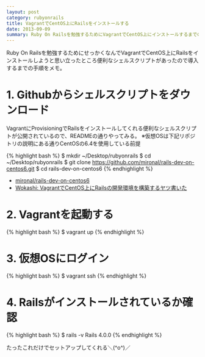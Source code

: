 ```yaml
---
layout: post
category: rubyonrails
title: VagrantでCentOS上にRailsをインストールする
date: 2013-09-09
summary: Ruby On Railsを勉強するためにVagrantでCentOS上にインストールするまでのメモ。
---
```


Ruby On Railsを勉強するためにせっかくなんでVagrantでCentOS上にRailsをインストールしようと思い立ったところ便利なシェルスクリプトがあったので導入するまでの手順をメモ。

# 1. Githubからシェルスクリプトをダウンロード

VagrantにProvisioningでRailsをインストールしてくれる便利なシェルスクリプトが公開されているので、READMEの通りやってみる。
※仮想OSは下記リポジトリの説明にある通りCentOSの6.4を使用している前提

{% highlight bash %}
$ mkdir ~/Desktop/rubyonrails
$ cd ~/Desktop/rubyonrails
$ git clone https://github.com/mironal/rails-dev-on-centos6.git
$ cd rails-dev-on-centos6
{% endhighlight %}

* [mironal/rails-dev-on-centos6](https://github.com/mironal/rails-dev-on-centos6 'mironal/rails-dev-on-centos6')
* [Wokashi: VagrantでCentOS上にRailsの開発環境を構築するヤツ書いた](http://mironal-memo.blogspot.jp/2013/09/vagrant-rails-dev.html 'Wokashi: VagrantでCentOS上にRailsの開発環境を構築するヤツ書いた')

# 2. Vagrantを起動する

{% highlight bash %}
$ vagrant up
{% endhighlight %}

# 3. 仮想OSにログイン

{% highlight bash %}
$ vagrant ssh
{% endhighlight %}

# 4. Railsがインストールされているか確認

{% highlight bash %}
$ rails -v
Rails 4.0.0
{% endhighlight %}

たったこれだけでセットアップしてくれる＼(^o^)／


